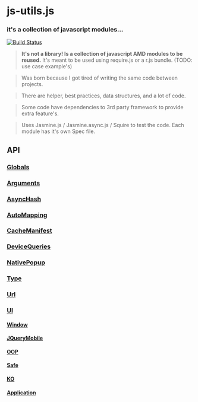
# js-utils.js
### it's a collection of javascript modules...
[![Build Status](https://travis-ci.org/aetheon/js-utils.png?branch=master)](https://travis-ci.org/aetheon/js-utils)

> **It's not a library! Is a collection of javascript AMD modules to be reused.** 
> It's meant to be used using require.js or a r.js bundle. (TODO: use case example's)

> Was born because I got tired of writing the same code between projects.

> There are helper, best practices, data structures, and a lot of code. 

> Some code have dependencies to 3rd party framework to provide extra feature's.

> Uses Jasmine.js / Jasmine.async.js / Squire to test the code. Each module has it's own Spec file.

## API

### [Globals](https://github.com/aetheon/js-utils/tree/master/src/Globals)

### [Arguments](https://github.com/aetheon/js-utils/tree/master/src/Arguments)

### [AsyncHash](https://github.com/aetheon/js-utils/tree/master/src/AsyncHash)

### [AutoMapping](https://github.com/aetheon/js-utils/tree/master/src/AutoMapping)

### [CacheManifest](https://github.com/aetheon/js-utils/tree/master/src/CacheManifest)

### [DeviceQueries](https://github.com/aetheon/js-utils/tree/master/src/DeviceQueries)

### [NativePopup](https://github.com/aetheon/js-utils/tree/master/src/NativePopup)

### [Type](https://github.com/aetheon/js-utils/tree/master/src/Type)

### [Url](https://github.com/aetheon/js-utils/tree/master/src/Url)

### [UI](https://github.com/aetheon/js-utils/tree/master/src/UI)

#### [Window](https://github.com/aetheon/js-utils/tree/master/src/Window)

#### [JQueryMobile](https://github.com/aetheon/js-utils/tree/master/src/JQueryMobile)

#### [OOP](https://github.com/aetheon/js-utils/tree/master/src/OOP)

#### [Safe](https://github.com/aetheon/js-utils/tree/master/src/Safe)

#### [KO](https://github.com/aetheon/js-utils/tree/master/src/KO)

#### [Application](https://github.com/aetheon/js-utils/tree/master/src/Application)

